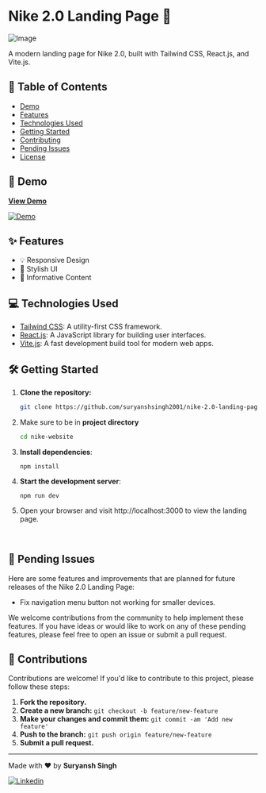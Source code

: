 # Nike 2.0 Landing Page 🚀


![Image](https://github.com/suryanshsingh2001/Nike-Website/blob/main/screenshots/Screenshot%202023-09-05%20235932.jpg)

A modern landing page for Nike 2.0, built with Tailwind CSS, React.js, and Vite.js.

## 📄 Table of Contents

- [Demo](#demo)
- [Features](#features)
- [Technologies Used](#technologies-used)
- [Getting Started](#getting-started)
- [Contributing](#contributing)
- [Pending Issues](#pending-issues)
- [License](#license)

## 🚀 Demo

[**View Demo**](<Add a live demo link here>)

[![Demo](<Add a demo image or button here>)](<Add a live demo link here>)

## ✨ Features

- 💡 Responsive Design
- 🎨 Stylish UI
- 📝 Informative Content

## 💻 Technologies Used

- [Tailwind CSS](https://tailwindcss.com/): A utility-first CSS framework.
- [React.js](https://reactjs.org/): A JavaScript library for building user interfaces.
- [Vite.js](https://vitejs.dev/): A fast development build tool for modern web apps.

## 🛠️ Getting Started

1. **Clone the repository:**

   ```bash
   git clone https://github.com/suryanshsingh2001/nike-2.0-landing-page.git
   ```

2. Make sure to be in **project directory**
   ```bash
   cd nike-website
   ```
3. **Install dependencies**:
   ```
   npm install
   ```
4. **Start the development server**:
   ```
   npm run dev
   ```
5. Open your browser and visit http://localhost:3000 to view the landing page. 

<br>

## 🚧 Pending Issues

Here are some features and improvements that are planned for future releases of the Nike 2.0 Landing Page:

- Fix navigation menu button not working for smaller devices.

We welcome contributions from the community to help implement these features. If you have ideas or would like to work on any of these pending features, please feel free to open an issue or submit a pull request.

## 🤝 Contributions

Contributions are welcome! If you'd like to contribute to this project, please follow these steps:

1. **Fork the repository.**
2. **Create a new branch:** `git checkout -b feature/new-feature`
3. **Make your changes and commit them:** `git commit -am 'Add new feature'`
4. **Push to the branch:** `git push origin feature/new-feature`
5. **Submit a pull request.**

---
Made with ❤️ by **Suryansh Singh**

[![Linkedin](https://img.shields.io/badge/LinkedIn-Profile-blue)](https://www.linkedin.com/in/suryansh-singh-473187235) 
